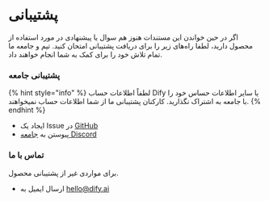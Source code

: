 # پشتیبانی

اگر در حین خواندن این مستندات هنوز هم سوال یا پیشنهادی در مورد استفاده از محصول دارید، لطفا راه‌های زیر را برای دریافت پشتیبانی امتحان کنید. تیم و جامعه ما تمام تلاش خود را برای کمک به شما انجام خواهند داد.

### پشتیبانی جامعه

{% hint style="info" %}
لطفاً اطلاعات حساب Dify یا سایر اطلاعات حساس خود را با جامعه به اشتراک نگذارید. کارکنان پشتیبانی ما از شما اطلاعات حساب نمیخواهند.
{% endhint %}

* ایجاد یک Issue در [GitHub](https://github.com/langgenius/dify)
* پیوستن به [جامعه Discord](https://discord.gg/8Tpq4AcN9c)

### تماس با ما

برای مواردی غیر از پشتیبانی محصول.

* ارسال ایمیل به [hello@dify.ai](mailto:hello@dify.ai)


